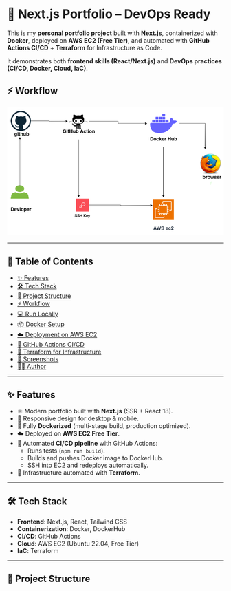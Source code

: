 # 🚀 Next.js Portfolio – DevOps Ready

This is my **personal portfolio project** built with **Next.js**, containerized with **Docker**, deployed on **AWS EC2 (Free Tier)**, and automated with **GitHub Actions CI/CD** + **Terraform** for Infrastructure as Code.

It demonstrates both **frontend skills (React/Next.js)** and **DevOps practices (CI/CD, Docker, Cloud, IaC)**.  

## ⚡ Workflow

![Workflow Diagram](./assets/workflow.png)

---

## 📑 Table of Contents
- [✨ Features](#-features)
- [🛠️ Tech Stack](#️-tech-stack)
- [📂 Project Structure](#-project-structure)
- [⚡ Workflow](#-workflow)
- [💻 Run Locally](#-run-locally)
- [📦 Docker Setup](#-docker-setup)
- [☁️ Deployment on AWS EC2](#️-deployment-on-aws-ec2)
- [🤖 GitHub Actions CI/CD](#-github-actions-cicd)
- [🧩 Terraform for Infrastructure](#-terraform-for-infrastructure)
- [📸 Screenshots](#-screenshots)
- [👨‍💻 Author](#-author)

---

## ✨ Features
- ⚛️ Modern portfolio built with **Next.js** (SSR + React 18).
- 📱 Responsive design for desktop & mobile.
- 🐳 Fully **Dockerized** (multi-stage build, production optimized).
- ☁️ Deployed on **AWS EC2 Free Tier**.
- 🔄 Automated **CI/CD pipeline** with GitHub Actions:
  - Runs tests (`npm run build`).
  - Builds and pushes Docker image to DockerHub.
  - SSH into EC2 and redeploys automatically.
- 📜 Infrastructure automated with **Terraform**.

---

## 🛠️ Tech Stack
- **Frontend**: Next.js, React, Tailwind CSS  
- **Containerization**: Docker, DockerHub  
- **CI/CD**: GitHub Actions  
- **Cloud**: AWS EC2 (Ubuntu 22.04, Free Tier)  
- **IaC**: Terraform  

---

## 📂 Project Structure 





